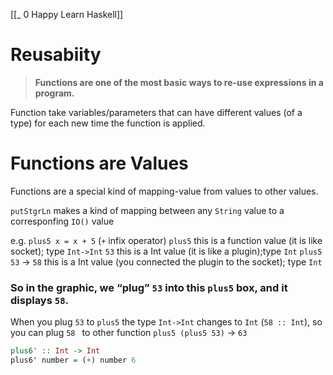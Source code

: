 [[_ 0 Happy Learn Haskell]]

# Reusabiity
> **Functions are one of the most basic ways to re-use expressions in a program.**

Function take variables/parameters that can have different values (of a type) for each new time the function is applied.


# Functions are Values

Functions are a special kind of mapping-value from values to other values.

`putStgrLn` makes a kind of mapping between any `String` value to a corresponfing `IO()` value

e.g.
`plus5 x = x + 5`  (`+` infix operator)
`plus5` this is a function value (it is like socket); type `Int->Int`
`53` this is a Int value (it is like a plugin);type `Int`
`plus5 53` -> `58` this is a Int value (you connected the plugin to the socket); type `Int`

### So in the graphic, we “plug” `53` into this `plus5` box, and it displays `58`.


When you plug `53` to `plus5` the type `Int->Int` changes to `Int` (`58 :: Int`), so you can plug `58 ` to other function
`plus5 (plus5 53)` -> `63`


```haskell
plus6' :: Int -> Int 
plus6' number = (+) number 6


```


